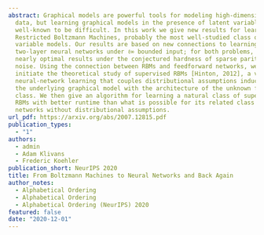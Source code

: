 ```yaml
---
abstract: Graphical models are powerful tools for modeling high-dimensional
  data, but learning graphical models in the presence of latent variables is
  well-known to be difficult. In this work we give new results for learning
  Restricted Boltzmann Machines, probably the most well-studied class of latent
  variable models. Our results are based on new connections to learning
  two-layer neural networks under ℓ∞ bounded input; for both problems, we give
  nearly optimal results under the conjectured hardness of sparse parity with
  noise. Using the connection between RBMs and feedforward networks, we also
  initiate the theoretical study of supervised RBMs [Hinton, 2012], a version of
  neural-network learning that couples distributional assumptions induced from
  the underlying graphical model with the architecture of the unknown function
  class. We then give an algorithm for learning a natural class of supervised
  RBMs with better runtime than what is possible for its related class of
  networks without distributional assumptions.
url_pdf: https://arxiv.org/abs/2007.12815.pdf
publication_types:
  - "1"
authors:
  - admin
  - Adam Klivans
  - Frederic Koehler
publication_short: NeurIPS 2020
title: From Boltzmann Machines to Neural Networks and Back Again
author_notes:
  - Alphabetical Ordering
  - Alphabetical Ordering
  - Alphabetical Ordering (NeurIPS) 2020
featured: false
date: "2020-12-01"
---
```

